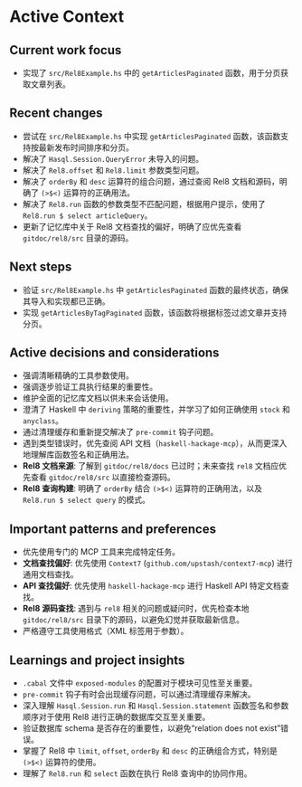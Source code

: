 # Active Context

## Current work focus
- 实现了 `src/Rel8Example.hs` 中的 `getArticlesPaginated` 函数，用于分页获取文章列表。

## Recent changes
- 尝试在 `src/Rel8Example.hs` 中实现 `getArticlesPaginated` 函数，该函数支持按最新发布时间排序和分页。
- 解决了 `Hasql.Session.QueryError` 未导入的问题。
- 解决了 `Rel8.offset` 和 `Rel8.limit` 参数类型问题。
- 解决了 `orderBy` 和 `desc` 运算符的组合问题，通过查阅 Rel8 文档和源码，明确了 `(>$<)` 运算符的正确用法。
- 解决了 `Rel8.run` 函数的参数类型不匹配问题，根据用户提示，使用了 `Rel8.run $ select articleQuery`。
- 更新了记忆库中关于 Rel8 文档查找的偏好，明确了应优先查看 `gitdoc/rel8/src` 目录的源码。

## Next steps
- 验证 `src/Rel8Example.hs` 中 `getArticlesPaginated` 函数的最终状态，确保其导入和实现都已正确。
- 实现 `getArticlesByTagPaginated` 函数，该函数将根据标签过滤文章并支持分页。

## Active decisions and considerations
- 强调清晰精确的工具参数使用。
- 强调逐步验证工具执行结果的重要性。
- 维护全面的记忆库文档以供未来会话使用。
- 澄清了 Haskell 中 `deriving` 策略的重要性，并学习了如何正确使用 `stock` 和 `anyclass`。
- 通过清理缓存和重新提交解决了 `pre-commit` 钩子问题。
- 遇到类型错误时，优先查阅 API 文档（`haskell-hackage-mcp`），从而更深入地理解库函数签名和正确用法。
- **Rel8 文档来源**: 了解到 `gitdoc/rel8/docs` 已过时；未来查找 `rel8` 文档应优先查看 `gitdoc/rel8/src` 以直接检查源码。
- **Rel8 查询构建**: 明确了 `orderBy` 结合 `(>$<)` 运算符的正确用法，以及 `Rel8.run $ select query` 的模式。

## Important patterns and preferences
- 优先使用专门的 MCP 工具来完成特定任务。
- **文档查找偏好**: 优先使用 `Context7` (`github.com/upstash/context7-mcp`) 进行通用文档查找。
- **API 查找偏好**: 优先使用 `haskell-hackage-mcp` 进行 Haskell API 特定文档查找。
- **Rel8 源码查找**: 遇到与 `rel8` 相关的问题或疑问时，优先检查本地 `gitdoc/rel8/src` 目录下的源码，以避免幻觉并获取最新信息。
- 严格遵守工具使用格式（XML 标签用于参数）。

## Learnings and project insights
- `.cabal` 文件中 `exposed-modules` 的配置对于模块可见性至关重要。
- `pre-commit` 钩子有时会出现缓存问题，可以通过清理缓存来解决。
- 深入理解 `Hasql.Session.run` 和 `Hasql.Session.statement` 函数签名和参数顺序对于使用 Rel8 进行正确的数据库交互至关重要。
- 验证数据库 schema 是否存在的重要性，以避免“relation does not exist”错误。
- 掌握了 Rel8 中 `limit`, `offset`, `orderBy` 和 `desc` 的正确组合方式，特别是 `(>$<)` 运算符的使用。
- 理解了 `Rel8.run` 和 `select` 函数在执行 Rel8 查询中的协同作用。
